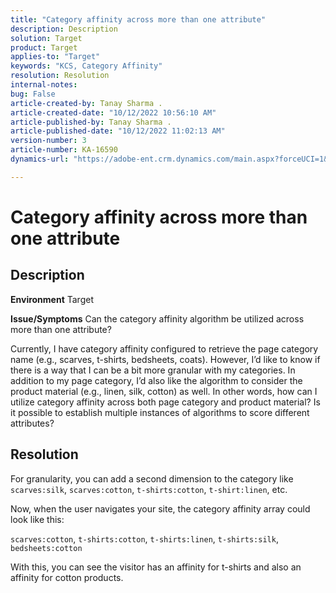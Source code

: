 ```yaml
---
title: "Category affinity across more than one attribute"
description: Description
solution: Target
product: Target
applies-to: "Target"
keywords: "KCS, Category Affinity"
resolution: Resolution
internal-notes: 
bug: False
article-created-by: Tanay Sharma .
article-created-date: "10/12/2022 10:56:10 AM"
article-published-by: Tanay Sharma .
article-published-date: "10/12/2022 11:02:13 AM"
version-number: 3
article-number: KA-16590
dynamics-url: "https://adobe-ent.crm.dynamics.com/main.aspx?forceUCI=1&pagetype=entityrecord&etn=knowledgearticle&id=3df49f79-1c4a-ed11-bba2-0022480868ff"

---
```

# Category affinity across more than one attribute

## Description

<b>Environment</b>
Target


<b>Issue/Symptoms</b>
Can the category affinity algorithm be utilized across more than one attribute?

Currently, I have category affinity configured to retrieve the page category name (e.g., scarves, t-shirts, bedsheets, coats). However, I’d like to know if there is a way that I can be a bit more granular with my categories. In addition to my page category, I’d also like the algorithm to consider the product material (e.g., linen, silk, cotton) as well. In other words, how can I utilize category affinity across both page category and product material? Is it possible to establish multiple instances of algorithms to score different attributes?


## Resolution


For granularity, you can add a second dimension to the category like `scarves:silk`, `scarves:cotton`, `t-shirts:cotton`, `t-shirt:linen`, etc.

Now, when the user navigates your site, the category affinity array could look like this:

`scarves:cotton`, `t-shirts:cotton`, `t-shirts:linen`, `t-shirts:silk`, `bedsheets:cotton`

With this, you can see the visitor has an affinity for t-shirts and also an affinity for cotton products.
